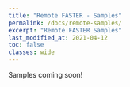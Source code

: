 ```yaml
---
title: "Remote FASTER - Samples"
permalink: /docs/remote-samples/
excerpt: "Remote FASTER Samples"
last_modified_at: 2021-04-12
toc: false
classes: wide
---
```


Samples coming soon!
